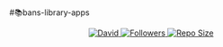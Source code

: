 #📚bans-library-apps
<p align="center">
  </a>
    <a href="#">
    <img alt="David" src="https://img.shields.io/david/dev/iyansr/novel-library-api">
  </a>
  <a href="https://github.com/banisholih23?tab=followers">
    <img title="Followers" src="https://img.shields.io/github/followers/banisholih23?style=social">
  </a>
  <a href="#">
    <img title="Repo Size" src="https://img.shields.io/github/repo-size/banisholih23/bans-library-apps">
  </a>
 </p>
